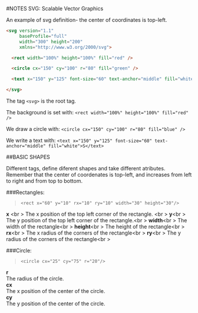 
#NOTES SVG: Scalable Vector Graphics

An example of svg definition- the center of coordinates is top-left.

```html
<svg version="1.1"
     baseProfile="full"
     width="300" height="200"
     xmlns="http://www.w3.org/2000/svg">

  <rect width="100%" height="100%" fill="red" />

  <circle cx="150" cy="100" r="80" fill="green" />

  <text x="150" y="125" font-size="60" text-anchor="middle" fill="white">SVG</text>

</svg>
```

The tag `<svg>` is the root tag.

The background is set with: `<rect width="100%" height="100%" fill="red" />`

We draw a circle with: `<circle cx="150" cy="100" r="80" fill="blue" />`

We write a text with: `<text x="150" y="125" font-size="60" text-anchor="middle" fill="white">S</text>`

##BASIC SHAPES

Different tags, define diferent shapes and take different atributes.
Remember that the center of coordenates is top-left, and increases from left to right and from top to bottom.

###Rectangles: 

>`<rect x="60" y="10" rx="10" ry="10" width="30" height="30"/>`

**x** <br \>
The x position of the top left corner of the rectangle. <br \>
**y**<br \>
The y position of the top left corner of the rectangle.<br \>
**width**<br \>
The width of the rectangle<br \>
**height**<br \>
The height of the rectangle<br \>
**rx**<br \>
The x radius of the corners of the rectangle<br \>
**ry**<br \>
The y radius of the corners of the rectangle<br \>


###Circle:

> `<circle cx="25" cy="75" r="20"/>`

**r** </br>
The radius of the circle.</br>
**cx** </br>
The x position of the center of the circle.</br>
**cy** </br>
The y position of the center of the circle. </br>




